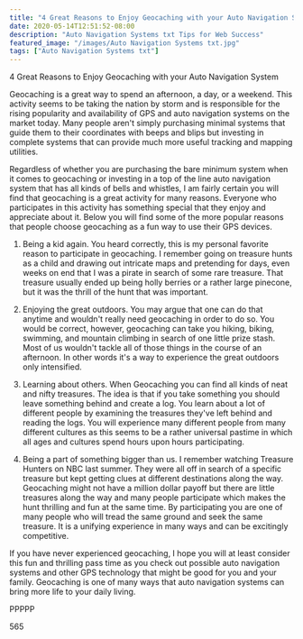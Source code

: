 ```yaml
---
title: "4 Great Reasons to Enjoy Geocaching with your Auto Navigation System"
date: 2020-05-14T12:51:52-08:00
description: "Auto Navigation Systems txt Tips for Web Success"
featured_image: "/images/Auto Navigation Systems txt.jpg"
tags: ["Auto Navigation Systems txt"]
---
```


4 Great Reasons to Enjoy Geocaching with your Auto Navigation System

Geocaching is a great way to spend an afternoon, a day, or a weekend. This activity seems to be taking the nation by storm and is responsible for the rising popularity and availability of GPS and auto navigation systems on the market today. Many people aren't simply purchasing minimal systems that guide them to their coordinates with beeps and blips but investing in complete systems that can provide much more useful tracking and mapping utilities. 

Regardless of whether you are purchasing the bare minimum system when it comes to geocaching or investing in a top of the line auto navigation system that has all kinds of bells and whistles, I am fairly certain you will find that geocaching is a great activity for many reasons. Everyone who participates in this activity has something special that they enjoy and appreciate about it. Below you will find some of the more popular reasons that people choose geocaching as a fun way to use their GPS devices.

1) Being a kid again. You heard correctly, this is my personal favorite reason to participate in geocaching. I remember going on treasure hunts as a child and drawing out intricate maps and pretending for days, even weeks on end that I was a pirate in search of some rare treasure. That treasure usually ended up being holly berries or a rather large pinecone, but it was the thrill of the hunt that was important. 

2) Enjoying the great outdoors. You may argue that one can do that anytime and wouldn't really need geocaching in order to do so. You would be correct, however, geocaching can take you hiking, biking, swimming, and mountain climbing in search of one little prize stash. Most of us wouldn't tackle all of those things in the course of an afternoon. In other words it's a way to experience the great outdoors only intensified.

3) Learning about others. When Geocaching you can find all kinds of neat and nifty treasures. The idea is that if you take something you should leave something behind and create a log. You learn about a lot of different people by examining the treasures they've left behind and reading the logs. You will experience many different people from many different cultures as this seems to be a rather universal pastime in which all ages and cultures spend hours upon hours participating.

4) Being a part of something bigger than us. I remember watching Treasure Hunters on NBC last summer. They were all off in search of a specific treasure but kept getting clues at different destinations along the way. Geocaching might not have a million dollar payoff but there are little treasures along the way and many people participate which makes the hunt thrilling and fun at the same time. By participating you are one of many people who will tread the same ground and seek the same treasure. It is a unifying experience in many ways and can be excitingly competitive.

If you have never experienced geocaching, I hope you will at least consider this fun and thrilling pass time as you check out possible auto navigation systems and other GPS technology that might be good for you and your family. Geocaching is one of many ways that auto navigation systems can bring more life to your daily living.

PPPPP

565

